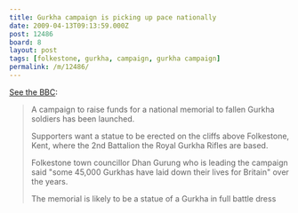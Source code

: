 ```yaml
---
title: Gurkha campaign is picking up pace nationally
date: 2009-04-13T09:13:59.000Z
post: 12486
board: 8
layout: post
tags: [folkestone, gurkha, campaign, gurkha campaign]
permalink: /m/12486/
---
```

<a href="http://news.bbc.co.uk/2/hi/uk_news/7994613.stm">See the BBC</a>:

<blockquote> A campaign to raise funds for a national memorial to fallen Gurkha soldiers has been launched.

Supporters want a statue to be erected on the cliffs above Folkestone, Kent, where the 2nd Battalion the Royal Gurkha Rifles are based.

Folkestone town councillor Dhan Gurung who is leading the campaign said "some 45,000 Gurkhas have laid down their lives for Britain" over the years.

The memorial is likely to be a statue of a Gurkha in full battle dress</blockquote>
